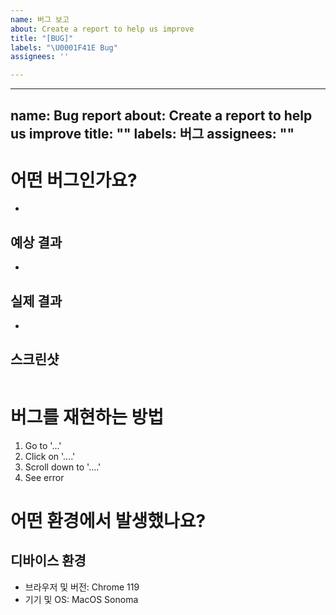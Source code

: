 ```yaml
---
name: 버그 보고
about: Create a report to help us improve
title: "[BUG]"
labels: "\U0001F41E Bug"
assignees: ''

---
```


---
name: Bug report
about: Create a report to help us improve
title: ""
labels: 버그
assignees: ""
---

# 어떤 버그인가요?

-

## 예상 결과

-

## 실제 결과

-

## 스크린샷

![]()

# 버그를 재현하는 방법

1. Go to '...'
2. Click on '....'
3. Scroll down to '....'
4. See error

# 어떤 환경에서 발생했나요?

## 디바이스 환경

<!-- https://www.whatismybrowser.com/ 참고 -->
<!-- e.g. Chrome 119, Safari 15.6, Samsung Internet 18.0 -->

- 브라우저 및 버전: Chrome 119
  <!--MAC: https://support.apple.com/ko-kr/HT201260 참고-->
  <!-- Window: 실행창 실행(Window + R)후 winver 입력 -->
  <!-- e.g. macOS Monterey, Windows 11, iPhone 13 iOS 16, Galaxy S22 Android 13 -->
- 기기 및 OS: MacOS Sonoma
